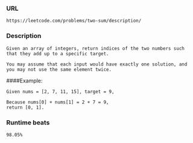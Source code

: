 ### URL
    https://leetcode.com/problems/two-sum/description/
### Description
    Given an array of integers, return indices of the two numbers such that they add up to a specific target.

    You may assume that each input would have exactly one solution, and you may not use the same element twice.

####Example:

    Given nums = [2, 7, 11, 15], target = 9,

    Because nums[0] + nums[1] = 2 + 7 = 9,
    return [0, 1].

### Runtime beats
    98.05%


